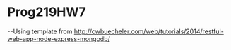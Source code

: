 # Prog219HW7

--Using template from http://cwbuecheler.com/web/tutorials/2014/restful-web-app-node-express-mongodb/